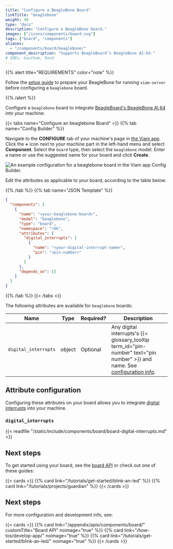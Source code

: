 ```yaml
---
title: "Configure a BeagleBone Board"
linkTitle: "beaglebone"
weight: 40
type: "docs"
description: "Configure a BeagleBone board."
images: ["/icons/components/board.svg"]
tags: ["board", "components"]
aliases:
  - "/components/board/beaglebone/"
component_description: "Supports BeagleBoard’s BeagleBone AI-64."
# SMEs: Gautham, Rand
---
```


{{% alert title="REQUIREMENTS" color="note" %}}

Follow the [setup guide](/installation/prepare/beaglebone-setup/) to prepare your BeagleBone for running `viam-server` before configuring a `beaglebone` board.

{{% /alert %}}

Configure a `beaglebone` board to integrate [BeagleBoard's BeagleBone AI 64](https://www.beagleboard.org/boards/beaglebone-ai-64) into your machine:

{{< tabs name="Configure an beaglebone Board" >}}
{{% tab name="Config Builder" %}}

Navigate to the **CONFIGURE** tab of your machine's page in [the Viam app](https://app.viam.com).
Click the **+** icon next to your machine part in the left-hand menu and select **Component**.
Select the `board` type, then select the `beaglebone` model.
Enter a name or use the suggested name for your board and click **Create**.

![An example configuration for a beaglebone board in the Viam app Config Builder.](/components/board/beaglebone-ui-config.png)

Edit the attributes as applicable to your board, according to the table below.

{{% /tab %}}
{{% tab name="JSON Template" %}}

```json {class="line-numbers linkable-line-numbers"}
{
  "components": [
    {
      "name": "<your-beaglebone-board>",
      "model": "beaglebone",
      "type": "board",
      "namespace": "rdk",
      "attributes": {
        "digital_interrupts": [
          {
            "name": "<your-digital-interrupt-name>",
            "pin": "<pin-number>"
          }
        ]
      },
      "depends_on": []
    }
  ]
}
```

{{% /tab %}}
{{< /tabs >}}

The following attributes are available for `beaglebone` boards:

<!-- prettier-ignore -->
| Name | Type | Required? | Description |
| ---- | ---- | --------- | ----------- |
| `digital_interrupts` | object | Optional | Any digital interrupts's {{< glossary_tooltip term_id="pin-number" text="pin number" >}} and name. See [configuration info](#digital_interrupts). |

## Attribute configuration

Configuring these attributes on your board allows you to integrate [digital interrupts](#digital_interrupts) into your machine.

### `digital_interrupts`

{{< readfile "/static/include/components/board/board-digital-interrupts.md" >}}

## Next steps

To get started using your board, see the [board API](/appendix/apis/components/board/) or check out one of these guides:

{{< cards >}}
{{% card link="/tutorials/get-started/blink-an-led" %}}
{{% card link="/tutorials/projects/guardian" %}}
{{< /cards >}}

## Next steps

For more configuration and development info, see:

{{< cards >}}
{{% card link="/appendix/apis/components/board/" customTitle="Board API" noimage="true" %}}
{{% card link="/how-tos/develop-app/" noimage="true" %}}
{{% card link="/tutorials/get-started/blink-an-led/" noimage="true" %}}
{{< /cards >}}
